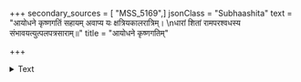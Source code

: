 +++
secondary_sources = [ "MSS_5169",]
jsonClass = "Subhaashita"
text = "आयोधने कृष्णगतिं सहायम् अवाप्य यः क्षत्रियकालरात्रिम्।  \nधारां शितां रामपरश्वधस्य संभावयत्युत्पलपत्रसाराम्॥"
title = "आयोधने कृष्णगतिम्"

+++

<details><summary>Text</summary>

आयोधने कृष्णगतिं सहायम् अवाप्य यः क्षत्रियकालरात्रिम्।  
धारां शितां रामपरश्वधस्य संभावयत्युत्पलपत्रसाराम्॥
</details>
